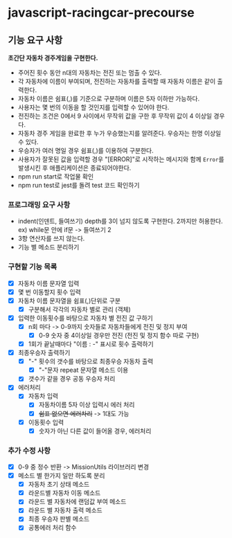 # javascript-racingcar-precourse

## 기능 요구 사항

**초간단 자동차 경주게임을 구현한다.**

- 주어진 횟수 동안 n대의 자동차는 전진 또는 멈출 수 있다.
- 각 자동차에 이름이 부여되며, 전진하는 자동차를 출력할 때 자동차 이름은 같이 출력한다.
- 자동차 이름은 쉼표(,)를 기준으로 구분하며 이름은 5자 이하만 가능하다.
- 사용자는 몇 번의 이동을 할 것인지를 입력할 수 있어야 한다.
- 전진하는 조건은 0에서 9 사이에서 무작위 값을 구한 후 무작위 값이 4 이상일 경우다.
- 자동차 경주 게임을 완료한 후 누가 우승했는지를 알려준다. 우승자는 한명 이상일 수 있다.
- 우승자가 여러 명일 경우 쉼표(,)를 이용하여 구분한다.
- 사용자가 잘못된 값을 입력할 경우 "[ERROR]"로 시작하는 메시지와 함께 `Error`를 발생시킨 후 애플리케이션은 종료되어야한다.
- npm run start로 작업물 확인
- npm run test로 jest를 돌려 test 코드 확인하기

### 프로그래밍 요구 사항

- indent(인덴트, 들여쓰기) depth를 3이 넘지 않도록 구현한다. 2까지만 허용한다.
  ex) while문 안에 if문 -> 들여쓰기 2
- 3항 연산자를 쓰지 않는다.
- 기능 별 메소드 분리하기

### 구현할 기능 목록

- [x] 자동차 이름 문자열 입력
- [x] 몇 번 이동할지 횟수 입력
- [x] 자동차 이름 문자열을 쉼표(,)단위로 구분
  - [x] 구분해서 각각의 자동차 별로 관리 (객체)
- [x] 입력한 이동횟수를 바탕으로 자동차 별 전진 값 구하기
  - [x] n회 마다 -> 0-9까지 숫자들로 자동차들에게 전진 및 정지 부여
    - [x] 0-9 숫자 중 4이상일 경우만 전진 (전진 및 정지 함수 따로 구현)
  - [x] 1회가 끝날때마다 "이름 : -" 표시로 횟수 출력하기
- [x] 최종우승자 출력하기
  - [x] "-" 횟수의 갯수를 바탕으로 최종우승 자동차 출력
    - [x] "-"문자 repeat 문자열 메소드 이용
  - [x] 갯수가 같을 경우 공동 우승자 처리
- [x] 에러처리
  - [x] 자동차 입력
    - [x] 자동차이름 5자 이상 입력시 에러 처리
    - [x] <del>쉼표 없으면 에러차리</del> -> 1대도 가능
  - [x] 이동횟수 입력
    - [x] 숫자가 아닌 다른 값이 들어올 경우, 에러처리

### 추가 수정 사항

- [x] 0-9 중 정수 반환 -> MissionUtils 라이브러리 변경
- [x] 메소드 별 한가지 일만 하도록 분리
  - [x] 자동차 초기 상태 메소드
  - [x] 라운드별 자동차 이동 메소드
  - [x] 라운드 별 자동차에 랜덤값 부여 메소드
  - [x] 라운드 별 자동차 출력 메소드
  - [x] 최종 우승자 판별 메소드
  - [x] 공통에러 처리 함수
